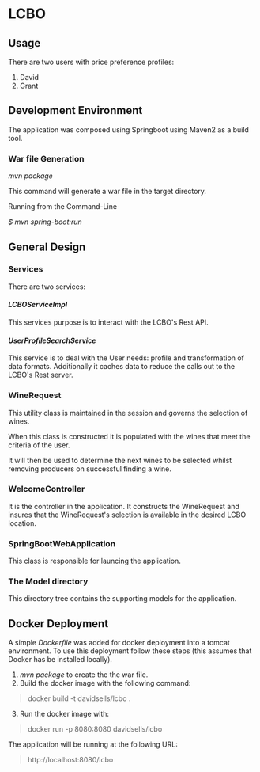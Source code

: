 # LCBO 

## Usage
There are two users with price preference profiles:

1) David
2) Grant


## Development Environment
The application was composed using Springboot using Maven2 as a build tool.

### War file Generation

_mvn package_

This command will generate a war file in the target directory.

Running from the Command-Line

_$ mvn spring-boot:run_


## General Design
### Services

There are two services:

#### _LCBOServiceImpl_

This services purpose is to interact with the LCBO's Rest API.

#### _UserProfileSearchService_
This service is to deal with the User needs: profile and transformation of data formats.  Additionally it caches data to reduce the calls out to the LCBO's Rest server.

### WineRequest
This utility class is maintained in the session and governs the selection of wines.

When this class is constructed it is populated with the wines that meet the criteria of the user.

It will then be used to determine the next wines to be selected whilst removing producers on successful finding a wine.


### WelcomeController
It is the controller in the application.  It constructs the WineRequest and insures that the WineRequest's selection is available in the desired LCBO location.


### SpringBootWebApplication 
This class is responsible for launcing the application.

### The Model directory
This directory tree contains the supporting models for the application.

## Docker Deployment

A simple _Dockerfile_ was added for docker deployment into a tomcat environment.  To use this deployment follow these steps (this assumes that Docker has be installed locally).

1) _mvn package_ to create the the war file.
2) Build the docker image with the following command:
> docker build -t davidsells/lcbo .
3) Run the docker image with:
> docker run -p 8080:8080 davidsells/lcbo

The application will be running at the following URL:
> http://localhost:8080/lcbo
